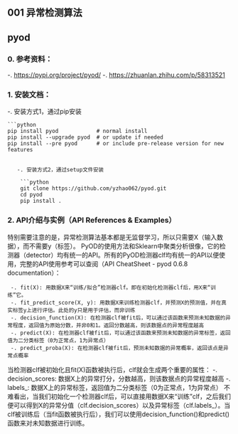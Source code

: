 ## 001 异常检测算法

## pyod

### 0. 参考资料：

   -. https://pypi.org/project/pyod/
   -. https://zhuanlan.zhihu.com/p/58313521

### 1. 安装文档：

   -. 安装方式1，通过pip安装

    ```python
    pip install pyod            # normal install
    pip install --upgrade pyod  # or update if needed
    pip install --pre pyod      # or include pre-release version for new features
```

   -. 安装方式2，通过setup文件安装

    ```python
    git clone https://github.com/yzhao062/pyod.git
    cd pyod
    pip install .
```

### 2. API介绍与实例（API References & Examples）
  特别需要注意的是，异常检测算法基本都是无监督学习，所以只需要X（输入数据），而不需要y（标签）。
  PyOD的使用方法和Sklearn中聚类分析很像，它的检测器（detector）均有统一的API。所有的PyOD检测器clf均有统一的API以便使用，完整的API使用参考可以查阅（API CheatSheet - pyod 0.6.8 documentation）：

     -. fit(X): 用数据X来“训练/拟合”检测器clf。即在初始化检测器clf后，用X来“训练”它。
     -. fit_predict_score(X, y): 用数据X来训练检测器clf，并预测X的预测值，并在真实标签y上进行评估。此处的y只是用于评估，而非训练
     -. decision_function(X): 在检测器clf被fit后，可以通过该函数来预测未知数据的异常程度，返回值为原始分数，并非0和1。返回分数越高，则该数据点的异常程度越高
     -. predict(X): 在检测器clf被fit后，可以通过该函数来预测未知数据的异常标签，返回值为二分类标签（0为正常点，1为异常点）
     -. predict_proba(X): 在检测器clf被fit后，预测未知数据的异常概率，返回该点是异常点概率

   当检测器clf被初始化且fit(X)函数被执行后，clf就会生成两个重要的属性：
        -. decision_scores: 数据X上的异常打分，分数越高，则该数据点的异常程度越高
        -. labels_: 数据X上的异常标签，返回值为二分类标签（0为正常点，1为异常点）
   不难看出，当我们初始化一个检测器clf后，可以直接用数据X来“训练”clf，之后我们便可以得到X的异常分值（clf.decision_scores）以及异常标签（clf.labels_）。当clf被训练后（当fit函数被执行后），我们可以使用decision_function()和predict()函数来对未知数据进行训练。



